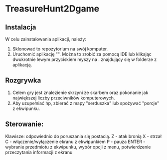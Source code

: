 # TreasureHunt2Dgame
## Instalacja
W celu zainstalowania aplikacji, należy:
1. Sklonować to repozytorium na swój komputer.
2. Uruchomić aplikację "". Można to zrobić za pomocą IDE lub klikając dwukrotnie lewym przyciskiem myszy na . znajdujący się w folderze z aplikacją.
## Rozgrywka
1. Celem gry jest znalezienie skrzyni ze skarbem oraz pokonanie jak największej liczby przeciwników komputerowych.
2.  Aby uzupełniać hp, zbierać z mapy "serduszka" lub spożywać "porcje" z ekwipunku.
## Sterowanie:
Klawisze: odpowiednio do poruszania się postacią.
Z - atak bronią 
X - strzał
C - włączenie/wyłączenie ekranu z ekwipunkiem
P - pauza
ENTER - wybranie przedmiotu z ekwipunku, wybór opcji z menu, potwierdzenie przeczytania informacji z ekranu
